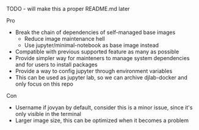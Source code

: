 TODO - will make this a proper README.md later

Pro
- Break the chain of dependencies of self-managed base images
  - Reduce image maintenance hell
  - Use jupyter/minimal-notebook as base image instead
- Compatible with previous supported feature as many as possible
- Provide simpler way for mainteners to manage system dependencies and for users to install packages
- Provide a way to config jupyter through environment variables
- This can be used as jupyter lab, so we can archive djlab-docker and only focus on this repo

Con
- Username if jovyan by default, consider this is a minor issue, since it's only visible in the terminal
- Larger image size, this can be optimized when it becomes a problem
